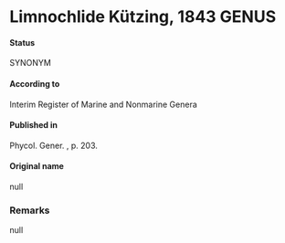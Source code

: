 # Limnochlide Kützing, 1843 GENUS

#### Status
SYNONYM

#### According to
Interim Register of Marine and Nonmarine Genera

#### Published in
Phycol. Gener. , p. 203.

#### Original name
null

### Remarks
null